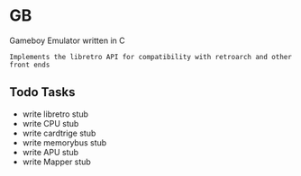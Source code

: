 # GB
Gameboy Emulator written in C

`Implements the libretro API for compatibility with retroarch and other front ends`

## Todo Tasks
- write libretro stub
- write CPU stub
- write cardtrige stub
- write memorybus stub
- write APU stub
- write Mapper stub


